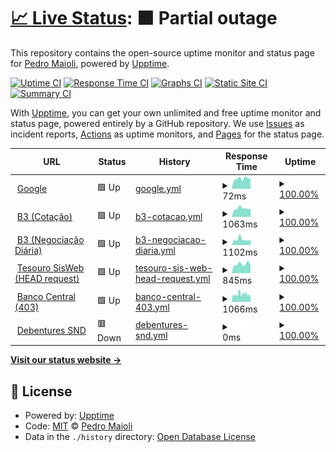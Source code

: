 # [📈 Live Status](https://mai0li.github.io/status): <!--live status--> **🟧 Partial outage**

This repository contains the open-source uptime monitor and status page for [Pedro Maioli](https://mai0li.github.io/status), powered by [Upptime](https://github.com/upptime/upptime).

[![Uptime CI](https://github.com/mai0li/status/workflows/Uptime%20CI/badge.svg)](https://github.com/upptime/upptime/actions?query=workflow%3A%22Uptime+CI%22)
[![Response Time CI](https://github.com/mai0li/status/workflows/Response%20Time%20CI/badge.svg)](https://github.com/upptime/upptime/actions?query=workflow%3A%22Response+Time+CI%22)
[![Graphs CI](https://github.com/mai0li/status/workflows/Graphs%20CI/badge.svg)](https://github.com/upptime/upptime/actions?query=workflow%3A%22Graphs+CI%22)
[![Static Site CI](https://github.com/mai0li/status/workflows/Static%20Site%20CI/badge.svg)](https://github.com/upptime/upptime/actions?query=workflow%3A%22Static+Site+CI%22)
[![Summary CI](https://github.com/mai0li/status/workflows/Summary%20CI/badge.svg)](https://github.com/upptime/upptime/actions?query=workflow%3A%22Summary+CI%22)

With [Upptime](https://upptime.js.org), you can get your own unlimited and free uptime monitor and status page, powered entirely by a GitHub repository. We use [Issues](https://github.com/mai0li/status/issues) as incident reports, [Actions](https://github.com/mai0li/status/actions) as uptime monitors, and [Pages](https://mai0li.github.io/status) for the status page.

<!--start: status pages-->
<!-- This summary is generated by Upptime (https://github.com/upptime/upptime) -->
<!-- Do not edit this manually, your changes will be overwritten -->
<!-- prettier-ignore -->
| URL | Status | History | Response Time | Uptime |
| --- | ------ | ------- | ------------- | ------ |
| <img alt="" src="https://favicons.githubusercontent.com/www.google.com" height="13"> [Google](https://www.google.com) | 🟩 Up | [google.yml](https://github.com/mai0li/status/commits/HEAD/history/google.yml) | <details><summary><img alt="Response time graph" src="./graphs/google/response-time-week.png" height="20"> 72ms</summary><br><a href="https://mai0li.github.io/status/history/google"><img alt="Response time 98" src="https://img.shields.io/endpoint?url=https%3A%2F%2Fraw.githubusercontent.com%2Fmai0li%2Fstatus%2FHEAD%2Fapi%2Fgoogle%2Fresponse-time.json"></a><br><a href="https://mai0li.github.io/status/history/google"><img alt="24-hour response time 73" src="https://img.shields.io/endpoint?url=https%3A%2F%2Fraw.githubusercontent.com%2Fmai0li%2Fstatus%2FHEAD%2Fapi%2Fgoogle%2Fresponse-time-day.json"></a><br><a href="https://mai0li.github.io/status/history/google"><img alt="7-day response time 72" src="https://img.shields.io/endpoint?url=https%3A%2F%2Fraw.githubusercontent.com%2Fmai0li%2Fstatus%2FHEAD%2Fapi%2Fgoogle%2Fresponse-time-week.json"></a><br><a href="https://mai0li.github.io/status/history/google"><img alt="30-day response time 94" src="https://img.shields.io/endpoint?url=https%3A%2F%2Fraw.githubusercontent.com%2Fmai0li%2Fstatus%2FHEAD%2Fapi%2Fgoogle%2Fresponse-time-month.json"></a><br><a href="https://mai0li.github.io/status/history/google"><img alt="1-year response time 100" src="https://img.shields.io/endpoint?url=https%3A%2F%2Fraw.githubusercontent.com%2Fmai0li%2Fstatus%2FHEAD%2Fapi%2Fgoogle%2Fresponse-time-year.json"></a></details> | <details><summary><a href="https://mai0li.github.io/status/history/google">100.00%</a></summary><a href="https://mai0li.github.io/status/history/google"><img alt="All-time uptime 100.00%" src="https://img.shields.io/endpoint?url=https%3A%2F%2Fraw.githubusercontent.com%2Fmai0li%2Fstatus%2FHEAD%2Fapi%2Fgoogle%2Fuptime.json"></a><br><a href="https://mai0li.github.io/status/history/google"><img alt="24-hour uptime 100.00%" src="https://img.shields.io/endpoint?url=https%3A%2F%2Fraw.githubusercontent.com%2Fmai0li%2Fstatus%2FHEAD%2Fapi%2Fgoogle%2Fuptime-day.json"></a><br><a href="https://mai0li.github.io/status/history/google"><img alt="7-day uptime 100.00%" src="https://img.shields.io/endpoint?url=https%3A%2F%2Fraw.githubusercontent.com%2Fmai0li%2Fstatus%2FHEAD%2Fapi%2Fgoogle%2Fuptime-week.json"></a><br><a href="https://mai0li.github.io/status/history/google"><img alt="30-day uptime 100.00%" src="https://img.shields.io/endpoint?url=https%3A%2F%2Fraw.githubusercontent.com%2Fmai0li%2Fstatus%2FHEAD%2Fapi%2Fgoogle%2Fuptime-month.json"></a><br><a href="https://mai0li.github.io/status/history/google"><img alt="1-year uptime 100.00%" src="https://img.shields.io/endpoint?url=https%3A%2F%2Fraw.githubusercontent.com%2Fmai0li%2Fstatus%2FHEAD%2Fapi%2Fgoogle%2Fuptime-year.json"></a></details>
| <img alt="" src="https://favicons.githubusercontent.com/www.b3.com.br" height="13"> [B3 (Cotação)](http://www.b3.com.br/pt_br/market-data-e-indices/servicos-de-dados/market-data/cotacoes/) | 🟩 Up | [b3-cotacao.yml](https://github.com/mai0li/status/commits/HEAD/history/b3-cotacao.yml) | <details><summary><img alt="Response time graph" src="./graphs/b3-cotacao/response-time-week.png" height="20"> 1063ms</summary><br><a href="https://mai0li.github.io/status/history/b3-cotacao"><img alt="Response time 1680" src="https://img.shields.io/endpoint?url=https%3A%2F%2Fraw.githubusercontent.com%2Fmai0li%2Fstatus%2FHEAD%2Fapi%2Fb3-cotacao%2Fresponse-time.json"></a><br><a href="https://mai0li.github.io/status/history/b3-cotacao"><img alt="24-hour response time 976" src="https://img.shields.io/endpoint?url=https%3A%2F%2Fraw.githubusercontent.com%2Fmai0li%2Fstatus%2FHEAD%2Fapi%2Fb3-cotacao%2Fresponse-time-day.json"></a><br><a href="https://mai0li.github.io/status/history/b3-cotacao"><img alt="7-day response time 1063" src="https://img.shields.io/endpoint?url=https%3A%2F%2Fraw.githubusercontent.com%2Fmai0li%2Fstatus%2FHEAD%2Fapi%2Fb3-cotacao%2Fresponse-time-week.json"></a><br><a href="https://mai0li.github.io/status/history/b3-cotacao"><img alt="30-day response time 1307" src="https://img.shields.io/endpoint?url=https%3A%2F%2Fraw.githubusercontent.com%2Fmai0li%2Fstatus%2FHEAD%2Fapi%2Fb3-cotacao%2Fresponse-time-month.json"></a><br><a href="https://mai0li.github.io/status/history/b3-cotacao"><img alt="1-year response time 1532" src="https://img.shields.io/endpoint?url=https%3A%2F%2Fraw.githubusercontent.com%2Fmai0li%2Fstatus%2FHEAD%2Fapi%2Fb3-cotacao%2Fresponse-time-year.json"></a></details> | <details><summary><a href="https://mai0li.github.io/status/history/b3-cotacao">100.00%</a></summary><a href="https://mai0li.github.io/status/history/b3-cotacao"><img alt="All-time uptime 100.00%" src="https://img.shields.io/endpoint?url=https%3A%2F%2Fraw.githubusercontent.com%2Fmai0li%2Fstatus%2FHEAD%2Fapi%2Fb3-cotacao%2Fuptime.json"></a><br><a href="https://mai0li.github.io/status/history/b3-cotacao"><img alt="24-hour uptime 100.00%" src="https://img.shields.io/endpoint?url=https%3A%2F%2Fraw.githubusercontent.com%2Fmai0li%2Fstatus%2FHEAD%2Fapi%2Fb3-cotacao%2Fuptime-day.json"></a><br><a href="https://mai0li.github.io/status/history/b3-cotacao"><img alt="7-day uptime 100.00%" src="https://img.shields.io/endpoint?url=https%3A%2F%2Fraw.githubusercontent.com%2Fmai0li%2Fstatus%2FHEAD%2Fapi%2Fb3-cotacao%2Fuptime-week.json"></a><br><a href="https://mai0li.github.io/status/history/b3-cotacao"><img alt="30-day uptime 100.00%" src="https://img.shields.io/endpoint?url=https%3A%2F%2Fraw.githubusercontent.com%2Fmai0li%2Fstatus%2FHEAD%2Fapi%2Fb3-cotacao%2Fuptime-month.json"></a><br><a href="https://mai0li.github.io/status/history/b3-cotacao"><img alt="1-year uptime 100.00%" src="https://img.shields.io/endpoint?url=https%3A%2F%2Fraw.githubusercontent.com%2Fmai0li%2Fstatus%2FHEAD%2Fapi%2Fb3-cotacao%2Fuptime-year.json"></a></details>
| <img alt="" src="https://favicons.githubusercontent.com/www.b3.com.br" height="13"> [B3 (Negociação Diária)](http://www.b3.com.br/pt_br/market-data-e-indices/servicos-de-dados/market-data/historico/boletins-diarios/pesquisa-por-pregao/pesquisa-por-pregao/) | 🟩 Up | [b3-negociacao-diaria.yml](https://github.com/mai0li/status/commits/HEAD/history/b3-negociacao-diaria.yml) | <details><summary><img alt="Response time graph" src="./graphs/b3-negociacao-diaria/response-time-week.png" height="20"> 1102ms</summary><br><a href="https://mai0li.github.io/status/history/b3-negociacao-diaria"><img alt="Response time 1366" src="https://img.shields.io/endpoint?url=https%3A%2F%2Fraw.githubusercontent.com%2Fmai0li%2Fstatus%2FHEAD%2Fapi%2Fb3-negociacao-diaria%2Fresponse-time.json"></a><br><a href="https://mai0li.github.io/status/history/b3-negociacao-diaria"><img alt="24-hour response time 973" src="https://img.shields.io/endpoint?url=https%3A%2F%2Fraw.githubusercontent.com%2Fmai0li%2Fstatus%2FHEAD%2Fapi%2Fb3-negociacao-diaria%2Fresponse-time-day.json"></a><br><a href="https://mai0li.github.io/status/history/b3-negociacao-diaria"><img alt="7-day response time 1102" src="https://img.shields.io/endpoint?url=https%3A%2F%2Fraw.githubusercontent.com%2Fmai0li%2Fstatus%2FHEAD%2Fapi%2Fb3-negociacao-diaria%2Fresponse-time-week.json"></a><br><a href="https://mai0li.github.io/status/history/b3-negociacao-diaria"><img alt="30-day response time 1235" src="https://img.shields.io/endpoint?url=https%3A%2F%2Fraw.githubusercontent.com%2Fmai0li%2Fstatus%2FHEAD%2Fapi%2Fb3-negociacao-diaria%2Fresponse-time-month.json"></a><br><a href="https://mai0li.github.io/status/history/b3-negociacao-diaria"><img alt="1-year response time 1304" src="https://img.shields.io/endpoint?url=https%3A%2F%2Fraw.githubusercontent.com%2Fmai0li%2Fstatus%2FHEAD%2Fapi%2Fb3-negociacao-diaria%2Fresponse-time-year.json"></a></details> | <details><summary><a href="https://mai0li.github.io/status/history/b3-negociacao-diaria">100.00%</a></summary><a href="https://mai0li.github.io/status/history/b3-negociacao-diaria"><img alt="All-time uptime 100.00%" src="https://img.shields.io/endpoint?url=https%3A%2F%2Fraw.githubusercontent.com%2Fmai0li%2Fstatus%2FHEAD%2Fapi%2Fb3-negociacao-diaria%2Fuptime.json"></a><br><a href="https://mai0li.github.io/status/history/b3-negociacao-diaria"><img alt="24-hour uptime 100.00%" src="https://img.shields.io/endpoint?url=https%3A%2F%2Fraw.githubusercontent.com%2Fmai0li%2Fstatus%2FHEAD%2Fapi%2Fb3-negociacao-diaria%2Fuptime-day.json"></a><br><a href="https://mai0li.github.io/status/history/b3-negociacao-diaria"><img alt="7-day uptime 100.00%" src="https://img.shields.io/endpoint?url=https%3A%2F%2Fraw.githubusercontent.com%2Fmai0li%2Fstatus%2FHEAD%2Fapi%2Fb3-negociacao-diaria%2Fuptime-week.json"></a><br><a href="https://mai0li.github.io/status/history/b3-negociacao-diaria"><img alt="30-day uptime 100.00%" src="https://img.shields.io/endpoint?url=https%3A%2F%2Fraw.githubusercontent.com%2Fmai0li%2Fstatus%2FHEAD%2Fapi%2Fb3-negociacao-diaria%2Fuptime-month.json"></a><br><a href="https://mai0li.github.io/status/history/b3-negociacao-diaria"><img alt="1-year uptime 100.00%" src="https://img.shields.io/endpoint?url=https%3A%2F%2Fraw.githubusercontent.com%2Fmai0li%2Fstatus%2FHEAD%2Fapi%2Fb3-negociacao-diaria%2Fuptime-year.json"></a></details>
| <img alt="" src="https://favicons.githubusercontent.com/sisweb.tesouro.gov.br" height="13"> [Tesouro SisWeb (HEAD request)](https://sisweb.tesouro.gov.br/apex/f?p=2501:9::::9:P9_ID_PUBLICACAO:28715) | 🟩 Up | [tesouro-sis-web-head-request.yml](https://github.com/mai0li/status/commits/HEAD/history/tesouro-sis-web-head-request.yml) | <details><summary><img alt="Response time graph" src="./graphs/tesouro-sis-web-head-request/response-time-week.png" height="20"> 845ms</summary><br><a href="https://mai0li.github.io/status/history/tesouro-sis-web-head-request"><img alt="Response time 1032" src="https://img.shields.io/endpoint?url=https%3A%2F%2Fraw.githubusercontent.com%2Fmai0li%2Fstatus%2FHEAD%2Fapi%2Ftesouro-sis-web-head-request%2Fresponse-time.json"></a><br><a href="https://mai0li.github.io/status/history/tesouro-sis-web-head-request"><img alt="24-hour response time 736" src="https://img.shields.io/endpoint?url=https%3A%2F%2Fraw.githubusercontent.com%2Fmai0li%2Fstatus%2FHEAD%2Fapi%2Ftesouro-sis-web-head-request%2Fresponse-time-day.json"></a><br><a href="https://mai0li.github.io/status/history/tesouro-sis-web-head-request"><img alt="7-day response time 845" src="https://img.shields.io/endpoint?url=https%3A%2F%2Fraw.githubusercontent.com%2Fmai0li%2Fstatus%2FHEAD%2Fapi%2Ftesouro-sis-web-head-request%2Fresponse-time-week.json"></a><br><a href="https://mai0li.github.io/status/history/tesouro-sis-web-head-request"><img alt="30-day response time 924" src="https://img.shields.io/endpoint?url=https%3A%2F%2Fraw.githubusercontent.com%2Fmai0li%2Fstatus%2FHEAD%2Fapi%2Ftesouro-sis-web-head-request%2Fresponse-time-month.json"></a><br><a href="https://mai0li.github.io/status/history/tesouro-sis-web-head-request"><img alt="1-year response time 968" src="https://img.shields.io/endpoint?url=https%3A%2F%2Fraw.githubusercontent.com%2Fmai0li%2Fstatus%2FHEAD%2Fapi%2Ftesouro-sis-web-head-request%2Fresponse-time-year.json"></a></details> | <details><summary><a href="https://mai0li.github.io/status/history/tesouro-sis-web-head-request">100.00%</a></summary><a href="https://mai0li.github.io/status/history/tesouro-sis-web-head-request"><img alt="All-time uptime 100.00%" src="https://img.shields.io/endpoint?url=https%3A%2F%2Fraw.githubusercontent.com%2Fmai0li%2Fstatus%2FHEAD%2Fapi%2Ftesouro-sis-web-head-request%2Fuptime.json"></a><br><a href="https://mai0li.github.io/status/history/tesouro-sis-web-head-request"><img alt="24-hour uptime 100.00%" src="https://img.shields.io/endpoint?url=https%3A%2F%2Fraw.githubusercontent.com%2Fmai0li%2Fstatus%2FHEAD%2Fapi%2Ftesouro-sis-web-head-request%2Fuptime-day.json"></a><br><a href="https://mai0li.github.io/status/history/tesouro-sis-web-head-request"><img alt="7-day uptime 100.00%" src="https://img.shields.io/endpoint?url=https%3A%2F%2Fraw.githubusercontent.com%2Fmai0li%2Fstatus%2FHEAD%2Fapi%2Ftesouro-sis-web-head-request%2Fuptime-week.json"></a><br><a href="https://mai0li.github.io/status/history/tesouro-sis-web-head-request"><img alt="30-day uptime 100.00%" src="https://img.shields.io/endpoint?url=https%3A%2F%2Fraw.githubusercontent.com%2Fmai0li%2Fstatus%2FHEAD%2Fapi%2Ftesouro-sis-web-head-request%2Fuptime-month.json"></a><br><a href="https://mai0li.github.io/status/history/tesouro-sis-web-head-request"><img alt="1-year uptime 100.00%" src="https://img.shields.io/endpoint?url=https%3A%2F%2Fraw.githubusercontent.com%2Fmai0li%2Fstatus%2FHEAD%2Fapi%2Ftesouro-sis-web-head-request%2Fuptime-year.json"></a></details>
| <img alt="" src="https://favicons.githubusercontent.com/www4.bcb.gov.br" height="13"> [Banco Central (403)](https://www4.bcb.gov.br/pom/demab/negociacoes/) | 🟩 Up | [banco-central-403.yml](https://github.com/mai0li/status/commits/HEAD/history/banco-central-403.yml) | <details><summary><img alt="Response time graph" src="./graphs/banco-central-403/response-time-week.png" height="20"> 1066ms</summary><br><a href="https://mai0li.github.io/status/history/banco-central-403"><img alt="Response time 1174" src="https://img.shields.io/endpoint?url=https%3A%2F%2Fraw.githubusercontent.com%2Fmai0li%2Fstatus%2FHEAD%2Fapi%2Fbanco-central-403%2Fresponse-time.json"></a><br><a href="https://mai0li.github.io/status/history/banco-central-403"><img alt="24-hour response time 694" src="https://img.shields.io/endpoint?url=https%3A%2F%2Fraw.githubusercontent.com%2Fmai0li%2Fstatus%2FHEAD%2Fapi%2Fbanco-central-403%2Fresponse-time-day.json"></a><br><a href="https://mai0li.github.io/status/history/banco-central-403"><img alt="7-day response time 1066" src="https://img.shields.io/endpoint?url=https%3A%2F%2Fraw.githubusercontent.com%2Fmai0li%2Fstatus%2FHEAD%2Fapi%2Fbanco-central-403%2Fresponse-time-week.json"></a><br><a href="https://mai0li.github.io/status/history/banco-central-403"><img alt="30-day response time 1013" src="https://img.shields.io/endpoint?url=https%3A%2F%2Fraw.githubusercontent.com%2Fmai0li%2Fstatus%2FHEAD%2Fapi%2Fbanco-central-403%2Fresponse-time-month.json"></a><br><a href="https://mai0li.github.io/status/history/banco-central-403"><img alt="1-year response time 1029" src="https://img.shields.io/endpoint?url=https%3A%2F%2Fraw.githubusercontent.com%2Fmai0li%2Fstatus%2FHEAD%2Fapi%2Fbanco-central-403%2Fresponse-time-year.json"></a></details> | <details><summary><a href="https://mai0li.github.io/status/history/banco-central-403">100.00%</a></summary><a href="https://mai0li.github.io/status/history/banco-central-403"><img alt="All-time uptime 100.00%" src="https://img.shields.io/endpoint?url=https%3A%2F%2Fraw.githubusercontent.com%2Fmai0li%2Fstatus%2FHEAD%2Fapi%2Fbanco-central-403%2Fuptime.json"></a><br><a href="https://mai0li.github.io/status/history/banco-central-403"><img alt="24-hour uptime 100.00%" src="https://img.shields.io/endpoint?url=https%3A%2F%2Fraw.githubusercontent.com%2Fmai0li%2Fstatus%2FHEAD%2Fapi%2Fbanco-central-403%2Fuptime-day.json"></a><br><a href="https://mai0li.github.io/status/history/banco-central-403"><img alt="7-day uptime 100.00%" src="https://img.shields.io/endpoint?url=https%3A%2F%2Fraw.githubusercontent.com%2Fmai0li%2Fstatus%2FHEAD%2Fapi%2Fbanco-central-403%2Fuptime-week.json"></a><br><a href="https://mai0li.github.io/status/history/banco-central-403"><img alt="30-day uptime 100.00%" src="https://img.shields.io/endpoint?url=https%3A%2F%2Fraw.githubusercontent.com%2Fmai0li%2Fstatus%2FHEAD%2Fapi%2Fbanco-central-403%2Fuptime-month.json"></a><br><a href="https://mai0li.github.io/status/history/banco-central-403"><img alt="1-year uptime 100.00%" src="https://img.shields.io/endpoint?url=https%3A%2F%2Fraw.githubusercontent.com%2Fmai0li%2Fstatus%2FHEAD%2Fapi%2Fbanco-central-403%2Fuptime-year.json"></a></details>
| <img alt="" src="https://favicons.githubusercontent.com/www.debentures.com.br" height="13"> [Debentures SND](http://www.debentures.com.br/exploreosnd/consultaadados/eventosfinanceiros/pudeeventos_r.asp) | 🟥 Down | [debentures-snd.yml](https://github.com/mai0li/status/commits/HEAD/history/debentures-snd.yml) | <details><summary><img alt="Response time graph" src="./graphs/debentures-snd/response-time-week.png" height="20"> 0ms</summary><br><a href="https://mai0li.github.io/status/history/debentures-snd"><img alt="Response time 482" src="https://img.shields.io/endpoint?url=https%3A%2F%2Fraw.githubusercontent.com%2Fmai0li%2Fstatus%2FHEAD%2Fapi%2Fdebentures-snd%2Fresponse-time.json"></a><br><a href="https://mai0li.github.io/status/history/debentures-snd"><img alt="24-hour response time 0" src="https://img.shields.io/endpoint?url=https%3A%2F%2Fraw.githubusercontent.com%2Fmai0li%2Fstatus%2FHEAD%2Fapi%2Fdebentures-snd%2Fresponse-time-day.json"></a><br><a href="https://mai0li.github.io/status/history/debentures-snd"><img alt="7-day response time 0" src="https://img.shields.io/endpoint?url=https%3A%2F%2Fraw.githubusercontent.com%2Fmai0li%2Fstatus%2FHEAD%2Fapi%2Fdebentures-snd%2Fresponse-time-week.json"></a><br><a href="https://mai0li.github.io/status/history/debentures-snd"><img alt="30-day response time 0" src="https://img.shields.io/endpoint?url=https%3A%2F%2Fraw.githubusercontent.com%2Fmai0li%2Fstatus%2FHEAD%2Fapi%2Fdebentures-snd%2Fresponse-time-month.json"></a><br><a href="https://mai0li.github.io/status/history/debentures-snd"><img alt="1-year response time 482" src="https://img.shields.io/endpoint?url=https%3A%2F%2Fraw.githubusercontent.com%2Fmai0li%2Fstatus%2FHEAD%2Fapi%2Fdebentures-snd%2Fresponse-time-year.json"></a></details> | <details><summary><a href="https://mai0li.github.io/status/history/debentures-snd">100.00%</a></summary><a href="https://mai0li.github.io/status/history/debentures-snd"><img alt="All-time uptime 100.00%" src="https://img.shields.io/endpoint?url=https%3A%2F%2Fraw.githubusercontent.com%2Fmai0li%2Fstatus%2FHEAD%2Fapi%2Fdebentures-snd%2Fuptime.json"></a><br><a href="https://mai0li.github.io/status/history/debentures-snd"><img alt="24-hour uptime 100.00%" src="https://img.shields.io/endpoint?url=https%3A%2F%2Fraw.githubusercontent.com%2Fmai0li%2Fstatus%2FHEAD%2Fapi%2Fdebentures-snd%2Fuptime-day.json"></a><br><a href="https://mai0li.github.io/status/history/debentures-snd"><img alt="7-day uptime 100.00%" src="https://img.shields.io/endpoint?url=https%3A%2F%2Fraw.githubusercontent.com%2Fmai0li%2Fstatus%2FHEAD%2Fapi%2Fdebentures-snd%2Fuptime-week.json"></a><br><a href="https://mai0li.github.io/status/history/debentures-snd"><img alt="30-day uptime 100.00%" src="https://img.shields.io/endpoint?url=https%3A%2F%2Fraw.githubusercontent.com%2Fmai0li%2Fstatus%2FHEAD%2Fapi%2Fdebentures-snd%2Fuptime-month.json"></a><br><a href="https://mai0li.github.io/status/history/debentures-snd"><img alt="1-year uptime 100.00%" src="https://img.shields.io/endpoint?url=https%3A%2F%2Fraw.githubusercontent.com%2Fmai0li%2Fstatus%2FHEAD%2Fapi%2Fdebentures-snd%2Fuptime-year.json"></a></details>

<!--end: status pages-->

[**Visit our status website →**](https://mai0li.github.io/status)

## 📄 License

- Powered by: [Upptime](https://github.com/upptime/upptime)
- Code: [MIT](./LICENSE) © [Pedro Maioli](https://mai0li.github.io/status)
- Data in the `./history` directory: [Open Database License](https://opendatacommons.org/licenses/odbl/1-0/)

